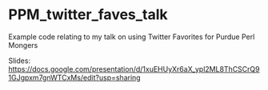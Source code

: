 # PPM_twitter_faves_talk

Example code relating to my talk on using Twitter Favorites for Purdue Perl Mongers

Slides: https://docs.google.com/presentation/d/1xuEHUyXr6aX_ypl2ML8ThCSCrQ91GJgpxm7gnWTCxMs/edit?usp=sharing
